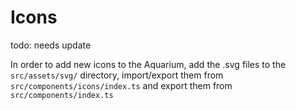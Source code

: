 ﻿# Icons

todo: needs update

In order to add new icons to the Aquarium, add the .svg files to the `src/assets/svg/` directory,
import/export them from `src/components/icons/index.ts` and export them from `src/components/index.ts`
